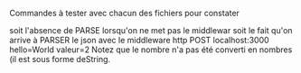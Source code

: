 Commandes à tester avec chacun des fichiers pour constater

soit l'absence de PARSE lorsqu'on ne met pas le middlewar
soit le fait qu'on arrive à PARSER le json avec le middleware
http POST localhost:3000 hello=World valeur=2
Notez que le nombre n'a pas été converti en nombres (il est sous forme deString.
